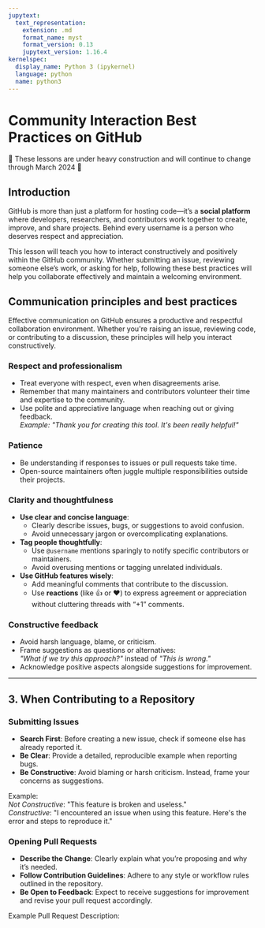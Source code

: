 ```yaml
---
jupytext:
  text_representation:
    extension: .md
    format_name: myst
    format_version: 0.13
    jupytext_version: 1.16.4
kernelspec:
  display_name: Python 3 (ipykernel)
  language: python
  name: python3
---
```


# Community Interaction Best Practices on GitHub

🚧 These lessons are under heavy construction and will continue to change through March 2024 🚧 
## Introduction

GitHub is more than just a platform for hosting code—it’s a **social platform** where developers, researchers, and contributors work together to create, improve, and share projects. Behind every username is a person who deserves respect and appreciation. 

This lesson will teach you how to interact constructively and positively within the GitHub community. Whether submitting an issue, reviewing someone else’s work, or asking for help, following these best practices will help you collaborate effectively and maintain a welcoming environment.

## Communication principles and best practices

Effective communication on GitHub ensures a productive and respectful collaboration environment. Whether you're raising an issue, reviewing code, or contributing to a discussion, these principles will help you interact constructively.

### Respect and professionalism
- Treat everyone with respect, even when disagreements arise.
- Remember that many maintainers and contributors volunteer their time and expertise to the community.
- Use polite and appreciative language when reaching out or giving feedback.  
  _Example: "Thank you for creating this tool. It's been really helpful!"_

### Patience
- Be understanding if responses to issues or pull requests take time.
- Open-source maintainers often juggle multiple responsibilities outside their projects.

### Clarity and thoughtfulness
- **Use clear and concise language**:  
  - Clearly describe issues, bugs, or suggestions to avoid confusion.
  - Avoid unnecessary jargon or overcomplicating explanations.
- **Tag people thoughtfully**:  
  - Use `@username` mentions sparingly to notify specific contributors or maintainers.
  - Avoid overusing mentions or tagging unrelated individuals.
- **Use GitHub features wisely**:  
  - Add meaningful comments that contribute to the discussion.
  - Use **reactions** (like 👍 or ❤️) to express agreement or appreciation without cluttering threads with “+1” comments.

### Constructive feedback
- Avoid harsh language, blame, or criticism.
- Frame suggestions as questions or alternatives:  
  _"What if we try this approach?"_ instead of _"This is wrong."_
- Acknowledge positive aspects alongside suggestions for improvement.







*********

## 3. When Contributing to a Repository

### Submitting Issues
- **Search First**: Before creating a new issue, check if someone else has already reported it.
- **Be Clear**: Provide a detailed, reproducible example when reporting bugs.
- **Be Constructive**: Avoid blaming or harsh criticism. Instead, frame your concerns as suggestions.

Example:  
_Not Constructive_: "This feature is broken and useless."  
_Constructive_: "I encountered an issue when using this feature. Here's the error and steps to reproduce it."





### Opening Pull Requests
- **Describe the Change**: Clearly explain what you’re proposing and why it’s needed.
- **Follow Contribution Guidelines**: Adhere to any style or workflow rules outlined in the repository.
- **Be Open to Feedback**: Expect to receive suggestions for improvement and revise your pull request accordingly.

Example Pull Request Description:
